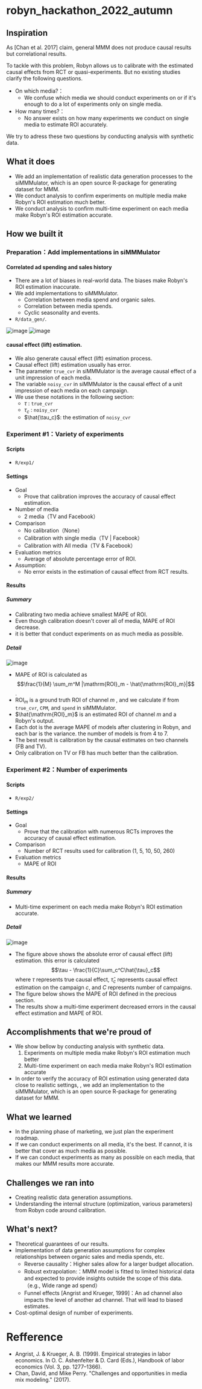 # robyn_hackathon_2022_autumn

## Inspiration

As [Chan et al. 2017] claim, general MMM does not produce causal results but correlational results.

To tackle with this problem, Robyn allows us to calibrate with the estimated causal effects from RCT or quasi-experiments. But no existing studies clarify the following questions.

- On which media?：
    - We confuse which media we should conduct experiments on or if it's enough to do a lot of experiments only on single media.
- How many times?：
    - No answer exists on how many experiments we conduct on single media to estimate ROI accurately.

We try to adress these two questions by conducting analysis with synthetic data.

## What it does

- We add an implementation of realistic data generation processes to the siMMMulator, which is an open source R-package for generating dataset for MMM.
- We conduct analysis to confirm experiments on multiple media make Robyn's ROI estimation much better.
- We conduct analysis to confirm multi-time experiment on each media make Robyn's ROI estimation accurate.


## How we built it

### Preparation：Add implementations in siMMMulator
#### Correlated ad spending and sales history
- There are a lot of biases in real-world data. The biases make Robyn's ROI estimation inaccurate.
- We add implementations to siMMMulator.
    - Correlation between media spend and organic sales.
    - Correlation between media spends.
    - Cyclic seasonality and events.
- `R/data_gen/`.

![image](https://user-images.githubusercontent.com/40241649/201340102-64a45ceb-7000-41dd-8ebb-36698ec68a6b.png)
![image](https://user-images.githubusercontent.com/40241649/201340149-720149e3-b795-4c85-add8-d08458885bcf.png)

#### causal effect (lift) estimation.
- We also generate causal effect (lift) esimation process.
- Causal effect (lift) estimation usually has error.
- The parameter `true_cvr` in siMMMulator is the average causal effect of a unit impression of each media.
- The variable `noisy_cvr` in siMMMulator is the causal effect of a unit impression of each media on each campaign.
- We use these notations in the following section:
    - $\tau$ : `true_cvr`
    - $\tau_c$  : `noisy_cvr`  
    - $\hat{\tau_c}$: the estimation of `noisy_cvr`

### Experiment #1：Variety of experiments
#### Scripts
- `R/exp1/`

#### Settings
- Goal
    - Prove that calibration improves the accuracy of causal effect estimation.
- Number of media
    - 2 media（TV and Facebook）
- Comparison
    - No calibration（None）
    - Calibration with single media（TV | Facebook）
    - Calibration with All media（TV & Facebook）
- Evaluation metrics
    - Average of absolute percentage error of ROI.
- Assumption:
    - No error exists in the estimation of causal effect from RCT results.

#### Results
##### Summary
- Calibrating two media achieve smallest MAPE of ROI.
- Even though calibration doesn't cover all of media, MAPE of ROI decrease.
- it is better that conduct experiments on as much media as possible.

##### Detail
![image](https://user-images.githubusercontent.com/40241649/201340234-5676808f-8de2-4d89-8fc6-c34effa4d1ce.png)
- MAPE of ROI is calculated as $$\frac{1}{M} \sum_m^M |\mathrm{ROI}_m - \hat{\mathrm{ROI}_m}|$$. 
- $\mathrm{ROI}_m$ is a ground truth ROI of channel $m$ , and we calculate if from `true_cvr`, `CPM`, and `spend` in siMMMulator. 
- $\hat{\mathrm{ROI}_m}$ is an estimated ROI of channel $m$ and a Robyn's output.
- Each dot is the average MAPE of models after clustering in Robyn, and each bar is the variance. the number of models is from 4 to 7.
- The best result is calibration by the causal estimates on two channels (FB and TV).
- Only calibration on TV or FB has much better than the calibration.

### Experiment #2：Number of experiments
#### Scripts
- `R/exp2/`

#### Settings
- Goal
    - Prove that the calibration with numerous RCTs improves the accuracy of causal effect estimation.
- Comparison
    - Number of RCT results used for calibration (1, 5, 10, 50, 260)
- Evaluation metrics
    - MAPE of ROI

#### Results
##### Summary
- Multi-time experiment on each media make Robyn's ROI estimation accurate.


##### Detail
  
![image](https://user-images.githubusercontent.com/40241649/201340312-fb3c3145-4461-4316-a656-0500b6e9dbf2.png)

- The figure above shows the absolute error of causal effect (lift) estimation. this error is calculated $$\tau - \frac{1}{C}\sum_c^C\hat{\tau}_c$$ where $\tau$ represents true causal effect, $\hat{\tau}_c$ represents causal effect estimation on the campaign $c$, and $C$ represents number of campaigns.
- The figure below shows the MAPE of ROI defined in the precious section.
- The results show a multi-time experiment decreased errors in the causal effect estimation and MAPE of ROI.


## Accomplishments that we're proud of

- We show bellow by conducting analysis with synthetic data.
  1. Experiments on multiple media make Robyn's ROI estimation much better
  2. Multi-time experiment on each media make Robyn's ROI estimation accurate
- In order to verify the accuracy of ROI estimation using generated data close to realistic settings, , we add an implementation to the siMMMulator, which is an open source R-package for generating dataset for MMM.

## What we learned

- In the planning phase of marketing, we just plan the experiment roadmap.
- If we can conduct experiments on all media, it's the best. If cannot, it is better that cover as much media as possible.
- If we can conduct experiments as many as possible on each media, that makes our MMM results more accurate.

## Challenges we ran into

- Creating realistic data generation assumptions.
- Understanding the internal structure (optimization, various parameters) from Robyn code around calibration.

## What's next?

- Theoretical guarantees of our results.
- Implementation of data generation assumptions for complex relationships between organic sales and media spends, etc.
    - Reverse causality：Higher sales allow for a larger budget allocation.
    - Robust extrapolation:：MMM model is fitted to limited historical data and expected to provide insights outside the scope of this data. （e.g., Wide range ad spend）
    - Funnel effects [Angrist and Krueger, 1999]：An ad channel also impacts the level of another ad channel. That will lead to biased estimates.
- Cost-optimal design of number of experiments.


# Refference
- Angrist, J. & Krueger, A. B. (1999). Empirical strategies in labor economics. In O. C. Ashenfelter & D. Card (Eds.), Handbook of labor economics (Vol. 3, pp. 1277–1366).
- Chan, David, and Mike Perry. "Challenges and opportunities in media mix modeling." (2017).

